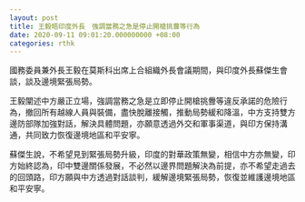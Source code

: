 ```yaml
---
layout: post
title: 王毅晤印度外長　強調當務之急是停止開槍挑釁等行為
date: 2020-09-11 09:01:20.000000000 +08:00
categories: rthk
---
```


國務委員兼外長王毅在莫斯科出席上合組織外長會議期間，與印度外長蘇傑生會談，談及邊境緊張局勢。

王毅闡述中方嚴正立場，強調當務之急是立即停止開槍挑釁等違反承諾的危險行為，撤回所有越線人員與裝備，盡快脫離接觸，推動局勢緩和降溫，中方支持雙方邊防部隊加強對話，解決具體問題，亦願意透過外交和軍事渠道，與印方保持溝通，共同致力恢復邊境地區和平安寧。

蘇傑生說，不希望見到緊張局勢升級，印度的對華政策無變，相信中方亦無變，印方始終認為，印中雙邊關係發展，不必然以邊界問題解決為前提，亦不希望走過去的回頭路，印方願與中方透過對話談判，緩解邊境緊張局勢，恢復並維護邊境地區和平安寧。
